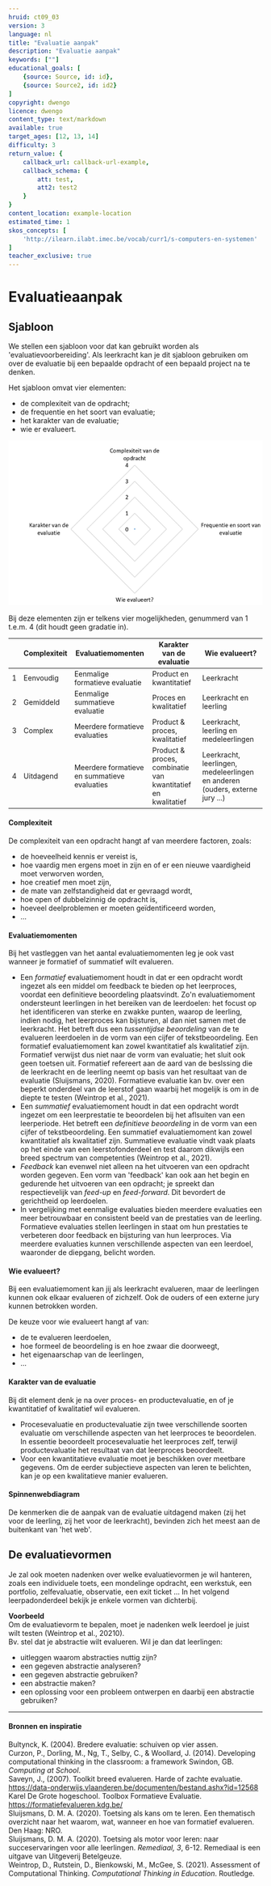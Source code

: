 ```yaml
---
hruid: ct09_03
version: 3
language: nl
title: "Evaluatie aanpak"
description: "Evaluatie aanpak"
keywords: [""]
educational_goals: [
    {source: Source, id: id}, 
    {source: Source2, id: id2}
]
copyright: dwengo
licence: dwengo
content_type: text/markdown
available: true
target_ages: [12, 13, 14]
difficulty: 3
return_value: {
    callback_url: callback-url-example,
    callback_schema: {
        att: test,
        att2: test2
    }
}
content_location: example-location
estimated_time: 1
skos_concepts: [
    'http://ilearn.ilabt.imec.be/vocab/curr1/s-computers-en-systemen'
]
teacher_exclusive: true
---
```


# Evaluatieaanpak

## Sjabloon

We stellen een sjabloon voor dat kan gebruikt worden als 'evaluatievoorbereiding'.
Als leerkracht kan je dit sjabloon gebruiken om over de evaluatie bij een bepaalde opdracht of een bepaald project na te denken.

Het sjabloon omvat vier elementen:<br>
- de complexiteit van de opdracht;
- de frequentie en het soort van evaluatie;
- het karakter van de evaluatie;
- wie er evalueert.
  
![Evaluatiesjabloon](embed/spindiagram.png)

Bij deze elementen zijn er telkens vier mogelijkheden, genummerd van 1 t.e.m. 4 (dit houdt geen gradatie in).


||Complexiteit|Evaluatiemomenten|Karakter van de evaluatie|Wie evalueert?|
|--|------------|-----------------|----------------------|--------------|
|1|Eenvoudig|Eenmalige formatieve evaluatie|Product en kwantitatief|Leerkracht|
|2|Gemiddeld|Eenmalige summatieve evaluatie|Proces en kwalitatief|Leerkracht en leerling|
|3|Complex|Meerdere formatieve evaluaties|Product & proces, kwalitatief|Leerkracht, leerling en medeleerlingen|
|4|Uitdagend|Meerdere formatieve en summatieve evaluaties|Product & proces, combinatie van kwantitatief en kwalitatief|Leerkracht, leerlingen, medeleerlingen en anderen (ouders, externe jury ...)|

#### Complexiteit

De complexiteit van een opdracht hangt af van meerdere factoren, zoals:<br>
- de hoeveelheid kennis er vereist is,
- hoe vaardig men ergens moet in zijn en of er een nieuwe vaardigheid moet verworven worden,
- hoe creatief men moet zijn,
- de mate van zelfstandigheid dat er gevraagd wordt,
- hoe open of dubbelzinnig de opdracht is,
- hoeveel deelproblemen er moeten geïdentificeerd worden,
- ...

  
#### Evaluatiemomenten

Bij het vastleggen van het aantal evaluatiemomenten leg je ook vast wanneer je formatief of summatief wilt evalueren.

* Een *formatief* evaluatiemoment houdt in dat er een opdracht wordt ingezet als een middel om feedback te bieden op het leerproces, voordat een definitieve beoordeling plaatsvindt. Zo'n evaluatiemoment ondersteunt leerlingen in het bereiken van de leerdoelen: het focust op het identificeren van sterke en zwakke punten, waarop de leerling, indien nodig, het leerproces kan bijsturen, al dan niet samen met de leerkracht. Het betreft dus een *tussentijdse beoordeling* van de te evalueren leerdoelen in de vorm van een cijfer of tekstbeoordeling. Een formatief evaluatiemoment kan zowel kwantitatief als kwalitatief zijn. Formatief verwijst dus niet naar de vorm van evaluatie; het sluit ook geen toetsen uit. Formatief refereert aan de aard van de beslssing die de leerkracht en de leerling neemt op basis van het resultaat van de evaluatie (Sluijsmans, 2020). Formatieve evaluatie kan bv. over een beperkt onderdeel van de leerstof gaan waarbij het mogelijk is om in de diepte te testen (Weintrop et al., 2021).
* Een *summatief* evaluatiemoment houdt in dat een opdracht wordt ingezet om een leerprestatie te beoordelen bij het aflsuiten van een leerperiode. Het betreft een *definitieve beoordeling* in de vorm van een cijfer of tekstbeoordeling. Een summatief evaluatiemoment kan zowel kwantitatief als kwalitatief zijn. Summatieve evaluatie vindt vaak plaats op het einde van een leerstofonderdeel en test daarom dikwijls een breed spectrum van competenties (Weintrop et al., 2021).
* *Feedback* kan evenwel niet alleen na het uitvoeren van een opdracht worden gegeven. Een vorm van 'feedback' kan ook aan het begin en gedurende het uitvoeren van een opdracht; je spreekt dan respectievelijk van *feed-up* en *feed-forward*. Dit bevordert de gerichtheid op leerdoelen. 
* In vergelijking met eenmalige evaluaties bieden meerdere evaluaties een meer betrouwbaar en consistent beeld van de prestaties van de leerling. Formatieve evaluaties stellen leerlingen in staat om hun prestaties te verbeteren door feedback en bijsturing van hun leerproces. Via meerdere evaluaties kunnen verschillende aspecten van een leerdoel, waaronder de diepgang, belicht worden.


#### Wie evalueert?

Bij een evaluatiemoment kan jij als leerkracht evalueren, maar de leerlingen kunnen ook elkaar evalueren of zichzelf. Ook de ouders of een externe jury kunnen betrokken worden. 

De keuze voor wie evalueert hangt af van:<br>
* de te evalueren leerdoelen,
* hoe formeel de beoordeling is en hoe zwaar die doorweegt,
* het eigenaarschap van de leerlingen,
*  ...


#### Karakter van de evaluatie

Bij dit element denk je na over proces- en productevaluatie, en of je kwantitatief of kwalitatief wil evalueren.<br>
- Procesevaluatie en productevaluatie zijn twee verschillende soorten evaluatie om verschillende aspecten van het leerproces te beoordelen. In essentie beoordeelt procesevaluatie het leerproces zelf, terwijl productevaluatie het resultaat van dat leerproces beoordeelt.
- Voor een kwantitatieve evaluatie moet je beschikken over meetbare gegevens. Om de eerder subjectieve aspecten van leren te belichten, kan je op een kwalitatieve manier evalueren.  


#### Spinnenwebdiagram

De kenmerken die de aanpak van de evaluatie uitdagend maken (zij het voor de leerling, zij het voor de leerkracht), bevinden zich het meest aan de buitenkant van 'het web'.


## De evaluatievormen

Je zal ook moeten nadenken over welke evaluatievormen je wil hanteren, zoals een individuele toets, een mondelinge opdracht, een werkstuk, een portfolio, zelfevaluatie, observatie, een exit ticket ... 
In het volgend leerpadonderdeel bekijk je enkele vormen van dichterbij.

**Voorbeeld**<br>
Om de evaluatievorm te bepalen, moet je nadenken welk leerdoel je juist wilt testen (Weintrop et al., 20210).<br>
Bv. stel dat je abstractie wilt evalueren. Wil je dan dat leerlingen:<br>
* uitleggen waarom abstracties nuttig zijn?
* een gegeven abstractie analyseren?
* een gegeven abstractie gebruiken?
* een abstractie maken?
* een oplossing voor een probleem ontwerpen en daarbij een abstractie gebruiken?

-----------------------
#### Bronnen en inspiratie #### 

Bultynck, K. (2004). Bredere evaluatie: schuiven op vier assen.<br>
Curzon, P., Dorling, M., Ng, T., Selby, C., & Woollard, J. (2014). Developing computational thinking in the classroom: a framework Swindon, GB. *Computing at School*.<br>
Saveyn, J., (2007). Toolkit breed evalueren. Harde of zachte evaluatie. https://data-onderwijs.vlaanderen.be/documenten/bestand.ashx?id=12568<br>
Karel De Grote hogeschool. Toolbox Formatieve Evaluatie. https://formatiefevalueren.kdg.be/ <br>
Sluijsmans, D. M. A. (2020). Toetsing als kans om te leren. Een thematisch overzicht naar het waarom, wat, wanneer en hoe van formatief evalueren. Den Haag: NRO.<br>
Sluijsmans, D. M. A. (2020). Toetsing als motor voor leren: naar succeservaringen voor alle leerlingen. *Remediaal, 3*, 6-12. Remediaal is een uitgave van Uitgeverij Betelgeuze.<br>
Weintrop, D., Rutstein, D., Bienkowski, M., McGee, S. (2021). Assessment of Computational Thinking. *Computational Thinking in Education*. Routledge.
